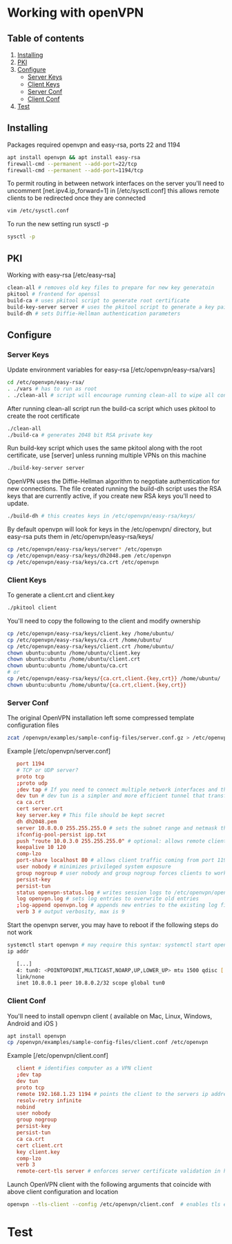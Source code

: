 # Working with openVPN

## Table of contents

1. [Installing](#installing)
2. [PKI](#PKI)
3. [Configure](#configure)
   - [Server Keys](#server-keys)
   - [Client Keys](#client-keys)
   - [Server Conf](#server-conf)
   - [Client Conf](#client-conf)
4. [Test](#test)

## Installing

Packages required openvpn and easy-rsa, ports 22 and 1194

```sh
apt install openvpn && apt install easy-rsa
firewall-cmd --permanent --add-port=22/tcp
firewall-cmd --permanent --add-port=1194/tcp
```

To permit routing in between network interfaces on the server you'll need to uncomment [net.ipv4.ip_forward=1] in [/etc/sysctl.conf] this allows remote clients to be redirected once they are connected

```sh
vim /etc/sysctl.conf
```

To run the new setting run sysctl -p

```sh
sysctl -p
```

## PKI

Working with easy-rsa  [/etc/easy-rsa]

```sh
clean-all # removes old key files to prepare for new key generatoin
pkitool # frontend for openssl
build-ca # uses pkitool script to generate root certificate
build-key-server server # uses the pkitool script to generate a key pair and certificate
build-dh # sets Diffie-Hellman authentication parameters
```

## Configure

### Server Keys

Update environment variables for easy-rsa [/etc/openvpn/easy-rsa/vars]

```sh
cd /etc/openvpn/easy-rsa/
. ./vars # has to run as root
. ./clean-all # script will encourage running clean-all to wipe all content is /etc/openvpn/easy-rsa/keys/
```

After running clean-all script run the build-ca script which uses pkitool to create the root certificate

```sh
./clean-all
./build-ca # generates 2048 bit RSA private key
```

Run build-key script which uses the same pkitool along with the root certificate, use [server] unless running multiple VPNs on this machine

```sh
./build-key-server server
```

OpenVPN uses the Diffie-Hellman algorithm to negotiate authentication for new connections.  The file created running the build-dh script uses the RSA keys that are currently active, if you create new RSA keys you'll need to update.

```sh
./build-dh # this creates keys in /etc/openvpn/easy-rsa/keys/
```

By default openvpn will look for keys in the /etc/openvpn/ directory, but easy-rsa puts them in /etc/openvpn/easy-rsa/keys/

```sh
cp /etc/openvpn/easy-rsa/keys/server* /etc/openvpn
cp /etc/openvpn/easy-rsa/keys/dh2048.pem /etc/openvpn
cp /etc/openvpn/easy-rsa/keys/ca.crt /etc/openvpn
```

### Client Keys

To generate a client.crt and client.key

```sh
./pkitool client
```

You'll need to copy the following to the client and modify ownership

```sh
cp /etc/openvpn/easy-rsa/keys/client.key /home/ubuntu/
cp /etc/openvpn/easy-rsa/keys/ca.crt /home/ubuntu/
cp /etc/openvpn/easy-rsa/keys/client.crt /home/ubuntu/
chown ubuntu:ubuntu /home/ubuntu/client.key
chown ubuntu:ubuntu /home/ubuntu/client.crt
chown ubuntu:ubuntu /home/ubuntu/ca.crt
# or
cp /etc/openvpn/easy-rsa/keys/{ca.crt,client.{key,crt}} /home/ubuntu/
chown ubuntu:ubuntu /home/ubuntu/{ca.crt,client.{key,crt}}
```

### Server Conf

The original OpenVPN installation left some compressed template configuration files

```sh
zcat /openvpn/examples/sample-config-files/server.conf.gz > /etc/openvpn/server.conf # uncompress and cat with zcat
```

Example [/etc/openvpn/server.conf]

```conf
   port 1194
   # TCP or UDP server?
   proto tcp
   ;proto udp
   ;dev tap # If you need to connect multiple network interfaces and the networks they represent by creating and ethernet bridge
   dev tun # dev tun is a simpler and more efficient tunnel that transfers data and not much else
   ca ca.crt
   cert server.crt
   key server.key # This file should be kept secret
   dh dh2048.pem
   server 10.8.0.0 255.255.255.0 # sets the subnet range and netmask that will be used to assign IP addresses to clients as they connect
   ifconfig-pool-persist ipp.txt
   push "route 10.0.3.0 255.255.255.0" # optional: allows remote clients to access private subnets behind the server, also requires network configuration to ensure the private subnet is aware of the openvpn subnet (10.8.0.0)
   keepalive 10 120
   comp-lzo
   port-share localhost 80 # allows client traffic coming from port 1194 to be rerouted to local webserver listening on port 80.  Only work with proto tcp
   user nobody # minimizes privileged system exposure
   group nogroup # user nobody and group nogroup forces clients to work as nobody and nogroup ensures server sessions will be unprivileged
   persist-key
   persist-tun
   status openvpn-status.log # writes session logs to /etc/openvpn/openvpn.log
   log openvpn.log # sets log entries to overwrite old entries
   ;log-append openvpn.log # appends new entries to the existing log file in the /etc/openvpn/ directory
   verb 3 # output verbosity, max is 9
```

Start the openvpn server, you may have to reboot if the following steps do not work

```sh
systemctl start openvpn # may require this syntax: systemctl start openvpn@server
ip addr

   [...]
   4: tun0: <POINTOPOINT,MULTICAST,NOARP,UP,LOWER_UP> mtu 1500 qdisc [...]
   link/none
   inet 10.8.0.1 peer 10.8.0.2/32 scope global tun0
```

### Client Conf

You'll need to install openvpn client ( available on Mac, Linux, Windows, Android and iOS )

```sh
apt install openvpn
cp /openvpn/examples/sample-config-files/client.conf /etc/openvpn
```

Example [/etc/openvpn/client.conf]

```conf
   client # identifies computer as a VPN client
   ;dev tap
   dev tun
   proto tcp
   remote 192.168.1.23 1194 # points the client to the servers ip address
   resolv-retry infinite
   nobind
   user nobody
   group nogroup
   persist-key
   persist-tun
   ca ca.crt
   cert client.crt
   key client.key
   comp-lzo
   verb 3
   remote-cert-tls server # enforces server certificate validation in hopes to prevent a man-in-the-middle-attack
```

Launch OpenVPN client with the following arguments that coincide with above client configuration and location

```sh
openvpn --tls-client --config /etc/openvpn/client.conf  # enables tls encryption and location of configuration file
```

# Test